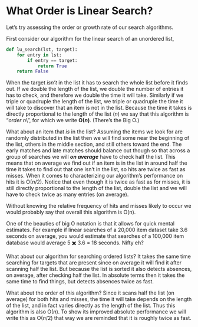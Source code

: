 # What Order is Linear Search?

Let’s try assessing the order or growth rate of our search algorithms.

First consider our algorithm for the linear search of an unordered list,

``` python
def lu_search(lst, target):
    for entry in lst:
        if entry == target:
            return True
    return False
```

When the target _isn’t_ in the list it has to search the whole list
before it finds out. If we double the length of the list, we double the
number of entries it has to check, and therefore we double the time it
will take. Similarly if we triple or quadruple the length of the list,
we triple or quadruple the time it will take to discover that an item is
not in the list. Because the time it takes is directly proportional to
the length of the list (_n_) we say that this algorithm is “_order
n_\”, for which we write **O(_n_)**. (There’s the Big O.)

What about an item that _is_ in the list? Assuming the items we look for
are randomly distributed in the list then we will find some near the
beginning of the list, others in the middle section, and still others
toward the end. The early matches and late matches should balance out
though so that across a group of searches we will ***on average*** have
to check half the list. This means that on average we find out if an
item is in the list in around half the time it takes to find out that
one isn’t in the list, so hits are twice as fast as misses. When it
comes to characterizing our algorithm’s performance on hits it is
O(_n_/2). Notice that even though it is twice as fast as for misses, it
is still directly proportional to the length of the list, double the
list and we will have to check twice as many entries (on average).

Without knowing the relative frequency of hits and misses likely to
occur we would probably say that overall this algorithm is O(n).

One of the beauties of big O notation is that it allows for quick mental
estimates. For example if linear searches of a 20,000 item dataset take
3.6 seconds on average, you would estimate that searches of a 100,000
item database would average 5 ✖️ 3.6 = 18 seconds. Nifty eh?

What about our algorithm for searching ordered lists? It takes the same
time searching for targets that are present since on average it will
find it after scanning half the list. But because the list is sorted it
also detects absences, on average, after checking half the list. In
absolute terms then it takes the same time to find things, but detects
absences twice as fast.

What about the order of this algorithm? Since it scans half the list (on
average) for both hits and misses, the time it will take depends on the
length of the list, and in fact varies directly as the length of the
list. Thus this algorithm is also O(_n_). To show its improved absolute
performance we will write this as O(_n_/2) that way we are reminded that
it is roughly twice as fast.
